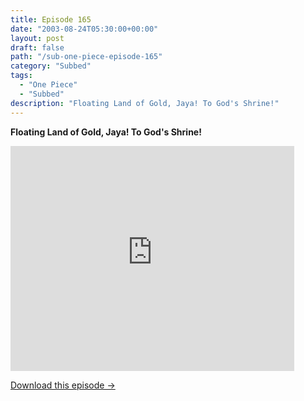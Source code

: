 ```yaml
---
title: Episode 165
date: "2003-08-24T05:30:00+00:00"
layout: post
draft: false
path: "/sub-one-piece-episode-165"
category: "Subbed"
tags:
  - "One Piece"
  - "Subbed"
description: "Floating Land of Gold, Jaya! To God's Shrine!"
---
```


**Floating Land of Gold, Jaya! To God's Shrine!**

<iframe width="640" height="360" src="https://www.rapidvideo.com/e/FXQEDRA9L5" frameborder="0" marginwidth=0 marginheight=0 scrolling=no allowfullscreen style="max-width:90%;"></iframe>

<a href="http://ouo.io/qs/eCodkFEQ?s=https://www.rapidvideo.com/d/FXQEDRA9L5" class="styled_a">Download this episode →</a>

